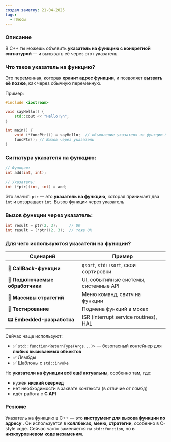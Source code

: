 ```yaml
---
создал заметку: 21-04-2025
tags:
  - Плюсы
---
```

### Описание
В C++ ты можешь объявить **указатель на функцию с конкретной сигнатурой** — и вызывать её через этот указатель.

### Что такое указатель на функцию?
Это переменная, которая **хранит адрес функции**, и позволяет **вызвать её позже**, как через обычную переменную.

Пример:
```cpp
#include <iostream>

void sayHello() {
    std::cout << "Hello!\n";
}

int main() {
    void (*funcPtr)() = sayHello;  // объявление указателя на функцию без аргументов и возвращающего void
    funcPtr(); // Вызов через указатель
}
```
### Сигнатура указателя на функцию:
```cpp
// Функция:
int add(int, int);

// Указатель:
int (*ptr)(int, int) = add;
```
Это значит: `ptr` — это **указатель на функцию**, которая принимает два `int` и возвращает `int`.
Вызов функции через указатель
### Вызов функции через указатель:
```cpp
int result = ptr(2, 3);     // OK
int result = (*ptr)(2, 3);  // тоже OK
```
### Для чего **используются указатели на функции**?
| Сценарий                        | Пример                                |
| ------------------------------- | ------------------------------------- |
| 🔁 **CallBack-функции**         | `qsort`, `std::sort`, свои сортировки |
| 🔧 **Подключаемые обработчики** | UI, событийные системы, системные API |
| 🤖 **Массивы стратегий**        | Меню команд, свитч на функции         |
| 🧪 **Тестирование**             | Подмена функций в моках               |
| 📟 **Embedded-разработка**      | ISR (interrupt service routines), HAL |
Сейчас чаще используют:
- ✅ `std::function<ReturnType(Args...)>` — безопасный контейнер для **любых вызываемых объектов**
- ✅ Лямбды
- ✅ Шаблоны с `std::invoke`

Но **указатели на функции всё ещё актуальны**, особенно там, где:
- нужен **низкий оверхед**
- нет необходимости в захвате контекста (в отличие от лямбд)
- идёт работа с **C API**

### Резюме
Указатель на функцию в C++ — это **инструмент для вызова функции по адресу** . Он используется в **коллбеках, меню, стратегии**, особенно в C-style коде. Сейчас часто заменяется на `std::function`, но **в низкоуровневом коде незаменим**.